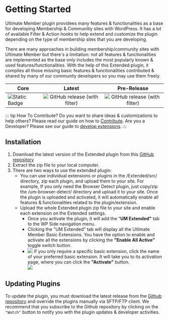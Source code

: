 

# Getting Started

Ultimate Member plugin providees many features & functionalities as a base for developing Membership & Communitiy sites with WordPress. It has a lot of available Filter & Action hooks to help extend and customize the plugin depending on the type of membership sites that you are developing. 

There are many approaches in building membership/community sites with Ultimate Member but there's a limitation: not all features & functionalities are implemented as the base only includes the most popularly known & used features/functionalities. With the help of this Extended plugin, it compiles all those missing basic features & functionalities contributed & shared by many of our community developers so you may use them freely.


| Core       |      Latest     |      Pre-Release     | 
| ------------- | :-----------: | :-----------: |
| ![Static Badge](https://img.shields.io/badge/Requires-version_2.6.8+-7856ff) | ![GitHub release (with filter)](https://img.shields.io/github/v/release/ultimatemember/Extended?label=Latest%20Release)| ![GitHub release (with filter)](https://img.shields.io/github/v/release/ultimatemember/Extended?filter=2.0.1-alpha2&label=Version)


::: tip How To Contribute?
Do you want to share ideas & customizations to help others? Please read our guide on how to [Contribute](developer/how-to-contribute). Are you a Developer? Please see our guide to [develop extensions](developer/create-extensions/).
:::

## Installation

1. Download the latest version of the Extended plugin from this  [GitHub repository](https://github.com/ultimatemember/Extended/releases)
2. Extract the zip file to your local computer.
3. There are two ways to use the extended plugin: 
    - You can use individual extensions or plugins in the /Extended/src/ directory, zip each plugin, and upload them to your site. For example, If you only need the Browser Detect plugin, just copy/zip the /um-browser-detect/ directory and upload it to your site. Once the plugin is uploaded and activated, it will automatically enable all features &amp; functionalities related to the plugin/extension.
    - Upload the whole Extended plugin zip file to your site and enable each extension on the Extended settings. 
        - Once you activate the plugin, it will add the "<strong>UM Extended"</strong> tab to the WP Side navigation menu.
        - Clicking the "UM Extended" tab will display all the Ultimate Member Basic Extensions. You have the option to enable and activate all the extensions by clicking the <strong>"Enable All Active"</strong> toggle switch button.
        - ![](https://s3.amazonaws.com/helpscout.net/docs/assets/561c96629033600a7a36d662/images/654a59959c4ad7036dd6f7d5/file-70RCfGeY7t.png) If you only require a specific basic extension, click the name of your preferred basic extension. It will take you to its activation page, where you can click the <strong>"Activate"</strong> button.  
              ![](https://s3.amazonaws.com/helpscout.net/docs/assets/561c96629033600a7a36d662/images/654a5a6777469859d4f1c063/file-UgKSSpr12O.png)

## Updating Plugins

To update the plugin, you must download the latest release from the [Github repository](https://github.com/ultimatemember/Extended/releases) and override the plugins manually via SFTP/FTP client. We recommend that you subscribe to the Github repository by clicking on the `"Watch"` button to notify you with the plugin updates & developer activities.